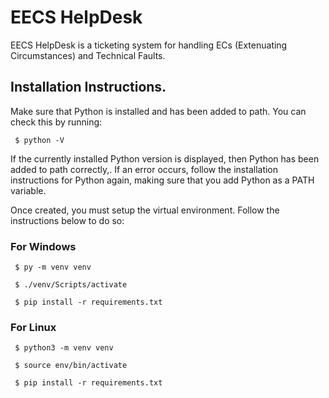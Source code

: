 <h1> EECS HelpDesk </h1>

EECS HelpDesk is a ticketing system for handling ECs (Extenuating Circumstances) and Technical Faults.

<h2> Installation Instructions.</h2>

Make sure that Python is installed and has been added to path. You can check this by running:

<code> $ python -V </code>

If the currently installed Python version is displayed, then Python has been added to path correctly,. If an error occurs, follow the installation instructions for Python again, making sure that you add Python as a PATH variable.

Once created, you must setup the virtual environment. Follow the instructions below to do so:

<h3> For Windows </h3>

<code> $ py -m venv venv </code>

<code> $ ./venv/Scripts/activate </code>

<code> $ pip install -r requirements.txt </code>

<h3> For Linux </h3>

<code> $ python3 -m venv venv </code>

<code> $ source env/bin/activate </code>

<code> $ pip install -r requirements.txt </code>